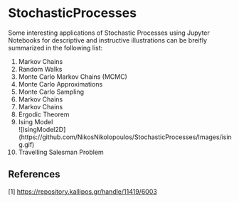# StochasticProcesses
Some interesting applications of Stochastic Processes using Jupyter Notebooks for descriptive and instructive illustrations can be breifly summarized in the following list:
<OL>
  <LI>Markov Chains</LI>
  <LI>Random Walks</LI>
  <LI>Monte Carlo Markov Chains (MCMC)</LI>
  <LI>Monte Carlo Approximations</LI>
  <LI>Monte Carlo Sampling</LI>
  <LI>Markov Chains</LI>
  <LI>Markov Chains</LI>
  <LI>Ergodic Theorem</LI>
  <LI>Ising Model</LI>
  ![IsingModel2D](https://github.com/NikosNikolopoulos/StochasticProcesses/Images/ising.gif)
  <LI>Travelling Salesman Problem</LI>
</OL>

## References
[1] https://repository.kallipos.gr/handle/11419/6003

